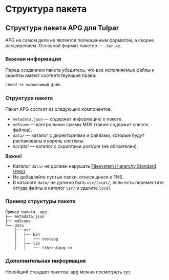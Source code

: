 # Структура пакета

## Структура пакета APG для Tulpar

APG на самом деле не является полноценным форматом, а скорее расширением. Основной формат пакетов — `.tar.xz`.

### Важная информация

Перед созданием пакета убедитесь, что все исполняемые файлы и скрипты имеют соответствующие права:

```sh
chmod +x выполнимый_файл
```

### Структура пакета

Пакет APG состоит из следующих компонентов:

* `metadata.json` — содержит информацию о пакете.
* `md5sums` — контрольные суммы MD5 (также содержит список файлов).
* `data/` — каталог с директориями и файлами, которые будут распакованы в корень системы.
* scripts/ — каталог с скриптами post/pre (не обязателен).

**Важно!**

* Каталог `data/` не должен нарушать [Filesystem Hierarchy Standard (FHS)](https://refspecs.linuxfoundation.org/FHS_3.0/fhs/index.html).
* Не добавляйте пустые папки, относящиеся к FHS.
* В каталоге `data/` не должно быть `usr/local/`, если есть переместите оттуда файлы в каталог `usr/` и удалите `local`

### Пример структуры пакета

```
Пример пакета .apg
├── metadata.json
├── md5sums
└── data
    ├── usr
    │   ├── bin
    │   │   └── testapg
    │   ├── lib
    │   │   └── libtestapg.so
```

### Дополнительная информация

Новейший стандарт пакетов .apg можно посмотреть [тут](https://github.com/NurOS-Linux/APGexample).
